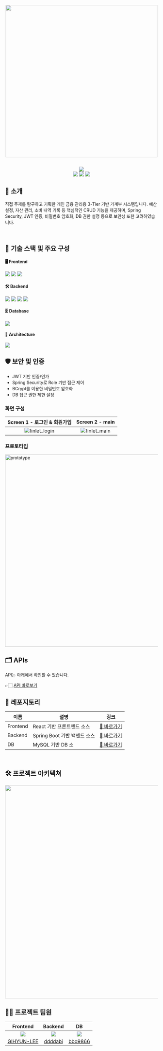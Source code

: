 <div align="center">

<!-- logo -->
<img width="500"  src="https://github.com/user-attachments/assets/9b18cf86-873c-4b38-a4c6-44e4684f5bf6" />

<br/> <img src="https://img.shields.io/badge/프로젝트 기간-2025.07.15 ~ 2025.08.05-green?style=plastic&logo=&logoColor=white" />
<br>
<img src="https://img.shields.io/badge/springboot-6DB33F?style=plastic&logo=Spring&logoColor=white">
<img src="https://img.shields.io/badge/react-61DAFB?style=plastic&logo=react&logoColor=white">
<img src="https://img.shields.io/badge/mysql-4479A1?style=plastic&logo=mysql&logoColor=white">

</div> 

## 📝 소개
직접 주제를 탐구하고 기획한 개인 금융 관리용 3-Tier 기반 가계부 시스템입니다.
예산 설정, 자산 관리, 소비 내역 기록 등 핵심적인 CRUD 기능을 제공하며,
Spring Security, JWT 인증, 비밀번호 암호화, DB 권한 설정 등으로 보안성 또한 고려하였습니다.

<br />

## 🔧 기술 스택 및 주요 구성
#### 🖥️ Frontend
<div align="left"> 
  <img src="https://img.shields.io/badge/React-61DAFB?style=plastic&logo=react&logoColor=white"/> 
  <img src="https://img.shields.io/badge/React_Router-CA4245?style=plastic&logo=reactrouter&logoColor=white"/> 
  <img src="https://img.shields.io/badge/Axios-5A29E4?style=plastic&logo=axios&logoColor=white"/> 
</div>

#### 🛠️ Backend
<div align="left"> 
  <img src="https://img.shields.io/badge/Spring_Boot-6DB33F?style=plastic&logo=springboot&logoColor=white"/> 
  <img src="https://img.shields.io/badge/Spring_Security-6DB33F?style=plastic&logo=springsecurity&logoColor=white"/> 
  <img src="https://img.shields.io/badge/JWT-000000?style=plastic&logo=jsonwebtokens&logoColor=white"/> 
  <img src="https://img.shields.io/badge/JPA-59666C?style=plastic&logo=hibernate&logoColor=white"/> 
</div> 

#### 🗄️ Database
<div align="left"> 
  <img src="https://img.shields.io/badge/MySQL-4479A1?style=plastic&logo=mysql&logoColor=white"/> 
</div> 

#### 🧱 Architecture
<div align="left"> 
  <img src="https://img.shields.io/badge/3--Tier_Web--WAS--DB-blue?style=plastic"/> 
</div>

## 🛡️ 보안 및 인증
- JWT 기반 인증/인가
- Spring Security로 Role 기반 접근 제어
- BCrypt를 이용한 비밀번호 암호화
- DB 접근 권한 제한 설정

### 화면 구성
|Screen 1 - 로그인 & 회원가입| Screen 2 - main|
|:---:|:---:|
|![finlet_login](https://github.com/user-attachments/assets/170ad8d7-d9aa-44c0-8250-fd032c5969d1)| ![finlet_main](https://github.com/user-attachments/assets/77e7a9be-40cd-4513-ab93-3eff070d3137)|

### 프로토타입
<img width="1370" height="631" alt="prototype" src="https://github.com/user-attachments/assets/107c4c1f-6262-4288-9172-08659bc2bc49" />

<br />

## 🗂️ APIs
API는 아래에서 확인할 수 있습니다.

👉🏻 [API 바로보기](https://documenter.getpostman.com/view/46826803/2sB3B7QZut)


## 📁 레포지토리
| 이름       | 설명                    | 링크                   |
| -------- | --------------------- | -------------------- |
| Frontend | React 기반 프론트엔드 소스     | [🔗 바로가기](https://github.com/TierGuardians/3tier_security_web) |
| Backend  | Spring Boot 기반 백엔드 소스 | [🔗 바로가기](https://github.com/TierGuardians/3tier_security_was)  |
| DB  | MySQL 기반 DB 소 | [🔗 바로가기](https://github.com/TierGuardians/3tier_security_db)  |

<br />

## 🛠️ 프로젝트 아키텍쳐
<img width="700" src="https://github.com/user-attachments/assets/066f043c-14c2-4ed6-8378-63f4888fc791" />


<br />

## 💁‍♂️ 프로젝트 팀원
|Frontend|Backend|DB|
|:---:|:---:|:---:|
|![](https://github.com/GIHYUN-LEE.png?size=120) | ![](https://github.com/ddddabi.png?size=120) | ![](https://github.com/bbo9866.png?size=120) |
|[GIHYUN-LEE](https://github.com/GIHYUN-LEE)| [ddddabi](https://github.com/ddddabi)|[bbo9866](https://github.com/bbo9866)|
